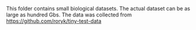 This folder contains small biological datasets. The actual dataset can be as large as hundred Gbs. The data was collected from https://github.com/roryk/tiny-test-data